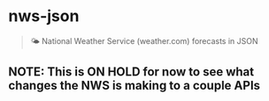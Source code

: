 # nws-json

> 🌤 National Weather Service (weather.com) forecasts in JSON

## NOTE: This is ON HOLD for now to see what changes the NWS is making to a couple APIs

